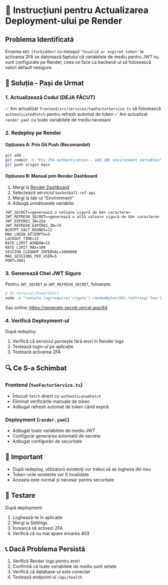 # 🔧 Instrucțiuni pentru Actualizarea Deployment-ului pe Render

## Problema Identificată
Eroarea `403 (Forbidden)` cu mesajul `"Invalid or expired token"` la activarea 2FA se datorează faptului că variabilele de mediu pentru JWT nu sunt configurate pe Render, ceea ce face ca backend-ul să folosească valori default nesigure.

## 🚀 Soluția - Pași de Urmat

### 1. **Actualizează Codul (DEJA FĂCUT)**
✅ Am actualizat `frontend/src/services/twoFactorService.ts` să folosească `authenticatedFetch` pentru refresh automat de token
✅ Am actualizat `render.yaml` cu toate variabilele de mediu necesare

### 2. **Redeploy pe Render**

#### Opțiunea A: Prin Git Push (Recomandat)
```bash
git add .
git commit -m "Fix 2FA authentication - add JWT environment variables"
git push origin main
```

#### Opțiunea B: Manual prin Render Dashboard
1. Mergi la [Render Dashboard](https://dashboard.render.com)
2. Selectează serviciul `basketball-ref-api`
3. Mergi la tab-ul "Environment"
4. Adaugă următoarele variabile:

```
JWT_SECRET=<generează o valoare sigură de 64+ caractere>
JWT_REFRESH_SECRET=<generează o altă valoare sigură de 64+ caractere>
JWT_EXPIRES_IN=15m
JWT_REFRESH_EXPIRES_IN=7d
BCRYPT_SALT_ROUNDS=12
MAX_LOGIN_ATTEMPTS=5
LOCKOUT_TIME=15
RATE_LIMIT_WINDOW=15
RATE_LIMIT_MAX=100
SESSION_CLEANUP_INTERVAL=3600000
MAX_SESSIONS_PER_USER=5
PORT=3001
```

### 3. **Generează Chei JWT Sigure**
Pentru `JWT_SECRET` și `JWT_REFRESH_SECRET`, folosește:

```bash
# În terminal/PowerShell
node -e "console.log(require('crypto').randomBytes(64).toString('hex'))"
```

Sau online: https://generate-secret.vercel.app/64

### 4. **Verifică Deployment-ul**
După redeploy:
1. Verifică că serviciul pornește fără erori în Render logs
2. Testează login-ul pe aplicație
3. Testează activarea 2FA

## 🔍 Ce S-a Schimbat

### Frontend (`twoFactorService.ts`)
- Înlocuit `fetch` direct cu `authenticatedFetch`
- Eliminat verificările manuale de token
- Adăugat refresh automat de token când expiră

### Deployment (`render.yaml`)
- Adăugat toate variabilele de mediu JWT
- Configurat generarea automată de secrete
- Adăugat configurări de securitate

## 🚨 Important
- După redeploy, utilizatorii existenți vor trebui să se logheze din nou
- Token-urile existente vor fi invalidate
- Aceasta este normal și necesar pentru securitate

## 🧪 Testare
După deployment:
1. Loghează-te în aplicație
2. Mergi la Settings
3. Încearcă să activezi 2FA
4. Verifică că nu mai apare eroarea 403

## 📞 Dacă Problema Persistă
1. Verifică Render logs pentru erori
2. Confirmă că toate variabilele de mediu sunt setate
3. Verifică că database-ul este conectat
4. Testează endpoint-ul `/api/health` 